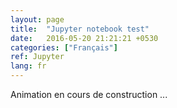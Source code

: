 ```yaml
---
layout: page
title:  "Jupyter notebook test"
date:   2016-05-20 21:21:21 +0530
categories: ["Français"]
ref: Jupyter
lang: fr
---
```



Animation en cours de construction ...

